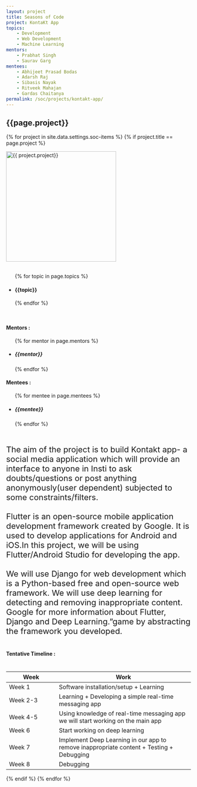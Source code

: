 ```yaml
---
layout: project
title: Seasons of Code
project: KontaKt App
topics:
    - Development
    - Web Development
    - Machine Learning
mentors:
    - Prabhat Singh
    - Saurav Garg          
mentees:
    - Abhijeet Prasad Bodas
    - Adarsh Raj
    - Sibasis Nayak
    - Ritveek Mahajan
    - Gardas Chaitanya
permalink: /soc/projects/kontakt-app/
---
```


<h2 class="display1 m-3 p-3 text-center">{{page.project}}</h2>

{% for project in site.data.settings.soc-items %}
{% if project.title == page.project %}
<div>
    <img src="{{ site.baseurl }}/{{ project.image }}"  width = "300" height="300" alt="{{ project.project}}" class="border rounded img-soc">
</div>
<div>
    <br>
    <ul>
        {% for topic in page.topics %}
        <li><h4 class="text-primary text-center">{{topic}}</h4></li>
        {% endfor %}
    </ul>
    <br>
    <h4 class="display3  ">Mentors :</h4> 
    <ul>
        {% for mentor in page.mentors %}
        <li><h5 class=" ">{{mentor}}</h5></li>
        {% endfor %}
    </ul>
    <h4 class="display3  ">Mentees :</h4> 
    <ul>
        {% for mentee in page.mentees %}
        <li><h5 class="">{{mentee}}</h5></li>
        {% endfor %}
    </ul>
</div>
<div>
    <p class="display3" style = "font-size:22px;" >
        <br>
        The aim of the project is to build Kontakt app- a social media application which will provide an interface to anyone in Insti to ask doubts/questions or post anything anonymously(user dependent) subjected to some constraints/filters.
        <br><br>
        Flutter is an open-source mobile application development framework created by Google. It is used to develop applications for Android and iOS.In this project, we will be using Flutter/Android Studio for developing the app.
        <br><br>
        We will use Django for web development which is a Python-based free and open-source web framework. We will use deep learning for detecting and removing inappropriate content. Google for more information about Flutter, Django and Deep Learning.”game by abstracting the framework you developed.
    </p>
</div>
<div>
    <h4 class="display3" style="margin:40px 0px 40px 0px;">Tentative Timeline :</h4>
    <table class="table table-striped">
    <thead>
        <tr>
        <th>Week</th>
        <th>Work</th>
        </tr>
    </thead>
    <tbody>
        <tr>
        <td style='width: 120px'>Week 1</td>
      <td>Software installation/setup + Learning</td>
    </tr>
    <tr>
      <td>Week 2-3</td>
      <td>Learning + Developing a simple real-time messaging app</td>
    </tr>
    <tr>
      <td>Week 4-5</td>
      <td>Using knowledge of real-time messaging app we will start working on the main app</td>
    </tr>
    <tr>
      <td>Week 6</td>
      <td>Start working on deep learning</td>
    </tr>
    <tr>
      <td>Week 7</td>
      <td>Implement Deep Learning in our app to remove inappropriate content + Testing + Debugging</td>
    </tr>
    <tr>
      <td>Week 8</td>
      <td>Debugging</td>
    </tr>
    </tbody>
    </table>
</div>
{% endif %}
{% endfor %}
